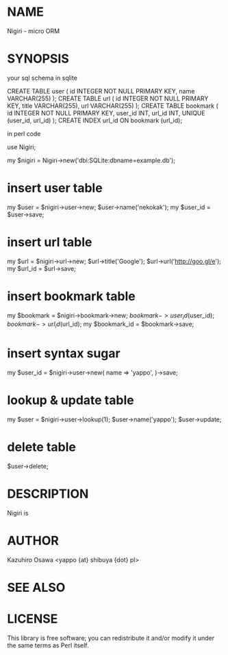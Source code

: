 # NAME

Nigiri - micro ORM

# SYNOPSIS

your sql schema in sqlite

  CREATE TABLE user (
      id INTEGER NOT NULL PRIMARY KEY,
      name VARCHAR(255)
  );
  CREATE TABLE url (
      id INTEGER NOT NULL PRIMARY KEY,
      title VARCHAR(255),
      url   VARCHAR(255)
  );
  CREATE TABLE bookmark (
      id INTEGER NOT NULL PRIMARY KEY,
      user_id INT,
      url_id INT,
      UNIQUE (user_id, url_id)
  );
  CREATE INDEX url_id ON bookmark (url_id);

in perl code

  use Nigiri;

  my $nigiri = Nigiri->new('dbi:SQLite:dbname=example.db');

  # insert user table
  my $user = $nigiri->user->new;
  $user->name('nekokak');
  my $user_id = $user->save;

  # insert url table
  my $url = $nigiri->url->new;
  $url->title('Google');
  $url->url('http://goo.gl/e');
  my $url_id = $url->save;

  # insert bookmark table
  my $bookmark = $nigiri->bookmark->new;
  $bookmark->user_id($user_id);
  $bookmark->url_id($url_id);
  my $bookmark_id = $bookmark->save;

  # insert syntax sugar
  my $user_id = $nigiri->user->new(
      name => 'yappo',
  )->save;

  # lookup & update table
  my $user = $nigiri->user->lookup(1);
  $user->name('yappo');
  $user->update;

  # delete table
  $user->delete;

# DESCRIPTION

Nigiri is

# AUTHOR

Kazuhiro Osawa <yappo {at} shibuya {dot} pl>

# SEE ALSO

# LICENSE

This library is free software; you can redistribute it and/or modify
it under the same terms as Perl itself.